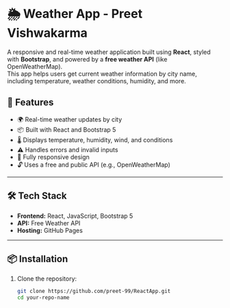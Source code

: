 # 🌦️ Weather App - Preet Vishwakarma

A responsive and real-time weather application built using **React**, styled with **Bootstrap**, and powered by a **free weather API** (like OpenWeatherMap).  
This app helps users get current weather information by city name, including temperature, weather conditions, humidity, and more.



## 🚀 Features

- 🌍 Real-time weather updates by city
- 📦 Built with React and Bootstrap 5
- 🌡️ Displays temperature, humidity, wind, and conditions
- ⚠️ Handles errors and invalid inputs
- 📱 Fully responsive design
- 🔓 Uses a free and public API (e.g., OpenWeatherMap)

---

## 🛠️ Tech Stack

- **Frontend:** React, JavaScript, Bootstrap 5
- **API:** Free Weather API
- **Hosting:** GitHub Pages

---

## 📦 Installation

1. Clone the repository:
   ```bash
   git clone https://github.com/preet-99/ReactApp.git
   cd your-repo-name

